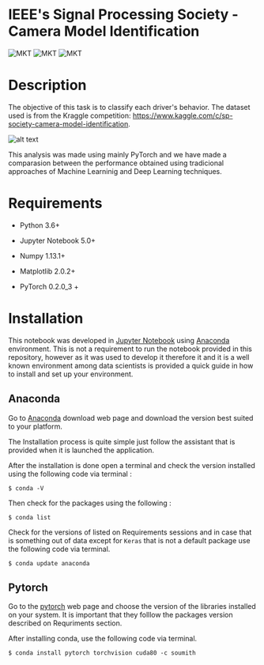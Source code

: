 # IEEE's Signal Processing Society - Camera Model Identification
![MKT](https://img.shields.io/badge/version-v0.1-blue.svg)
![MKT](https://img.shields.io/badge/language-Python-orange.svg)
![MKT](https://img.shields.io/badge/platform-Jupyter-lightgrey.svg)


# Description

The objective of this task is to classify each driver's behavior. The dataset used is from the Kraggle competition: https://www.kaggle.com/c/sp-society-camera-model-identification.

![alt text](https://github.com/RenatoBMLR/state-farm-distracted-driver-detection/blob/master/figures/data.png)


This analysis  was made using mainly PyTorch and we have made a comparasion between the performance obtained using tradicional approaches of Machine Learninig and Deep Learning techniques.

# Requirements

-   Python 3.6+

-   Jupyter Notebook 5.0+

-   Numpy 1.13.1+

-   Matplotlib 2.0.2+

-   PyTorch 0.2.0_3 +


# Installation

This notebook was developed in [Jupyter Notebook](http://jupyter.org) using [Anaconda](https://anaconda.org) environment. This is not a requirement to run the notebook provided in this repository, however as it was used to develop it therefore it and it is a well known environment among data scientists is provided a quick guide in how to install and set up your environment.



## Anaconda

Go to [Anaconda](https://www.anaconda.com/download/#download) download web page and download the version best suited to your platform.

The Installation process is quite simple just follow the assistant that is provided when it is launched the application.

After the installation is done open a terminal and check the version installed using the following code via terminal :

```
$ conda -V

```
Then check for the packages using the following :

```
$ conda list

```
Check for the versions of listed on Requirements sessions and in case that is something out of data except for `Keras` that is not a default package use the following code via terminal.

```
$ conda update anaconda

```

## Pytorch

Go to the [pytorch](http://pytorch.org) web page and choose the version of the libraries installed on your system. It is important that they folllow the packages version described on Requriments section. 

After installing conda, use the following code via terminal.

```
$ conda install pytorch torchvision cuda80 -c soumith

```
